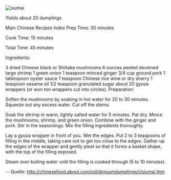 ![siumai](http://kochbuch.gauss/uploads/siumai.jpg "siu mai")

Yields about 20 dumplings

Main Chinese Recipes Index
Prep Time: 30 minutes

Cook Time: 15 minutes

Total Time: 45 minutes

Ingredients:

3 dried Chinese black or Shiitake mushrooms
6 ounces peeled deveined large shrimp
1 green onion
1 teaspoon minced ginger
3/4 cup ground pork
1 tablespoon oyster sauce
1 teaspoon Chinese rice wine or dry sherry
1 teaspoon sesame oil
1/2 teaspoon granulated sugar
about 20 gyoza wrappers (or won ton wrappers cut into circles).
Preparation:

Soften the mushrooms by soaking in hot water for 20 to 30 minutes. Squeeze out any excess water. Cut off the stems.

Soak the shrimp in warm, lightly salted water for 5 minutes. Pat dry. Mince the mushrooms, shrimp, and green onion. Combine with the ginger and pork. Stir in the seasonings. Mix the filling ingredients thoroughly. 

Lay a gyoza wrapper in front of you. Wet the edges. Put 2 to 3 teaspoons of filling in the middle, taking care not to get too close to the edges. Gather up the edges of the wrapper and gently pleat so that it forms a basket shape, with the top of the filling exposed.

Steam over boiling water until the filling is cooked through (5 to 10 minutes).

-- Quelle: http://chinesefood.about.com/od/dimsumdumplings/r/siumai.htm